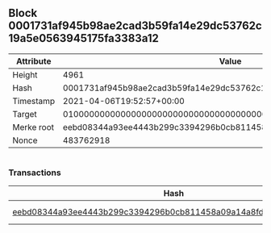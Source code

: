 ## Block 0001731af945b98ae2cad3b59fa14e29dc53762c19a5e0563945175fa3383a12

Attribute | Value
--- | ---
Height | 4961
Hash | 0001731af945b98ae2cad3b59fa14e29dc53762c19a5e0563945175fa3383a12
Timestamp | 2021-04-06T19:52:57+00:00
Target | 0100000000000000000000000000000000000000000000000000000000000000
Merke root | eebd08344a93ee4443b299c3394296b0cb811458a09a14a8fd440b2cd280220a
Nonce | 483762918

```

```

### Transactions

Hash | Amount
--- | ---
[eebd08344a93ee4443b299c3394296b0cb811458a09a14a8fd440b2cd280220a](eebd08344a93ee4443b299c3394296b0cb811458a09a14a8fd440b2cd280220a.md) | 10.00000000 SKEPTI 

